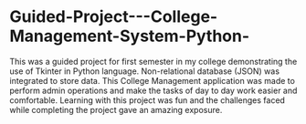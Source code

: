 # Guided-Project---College-Management-System-Python-

This was a guided project for first semester in my college demonstrating the use of Tkinter in Python language.
Non-relational database (JSON) was integrated to store data.
This College Management application was made to perform admin operations and make the tasks of day to day work easier and comfortable.
Learning with this project was fun and the challenges faced while completing the project gave an amazing exposure.
